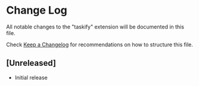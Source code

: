 # Change Log

All notable changes to the "taskify" extension will be documented in this file.

Check [Keep a Changelog](http://keepachangelog.com/) for recommendations on how to structure this file.

## [Unreleased]

- Initial release